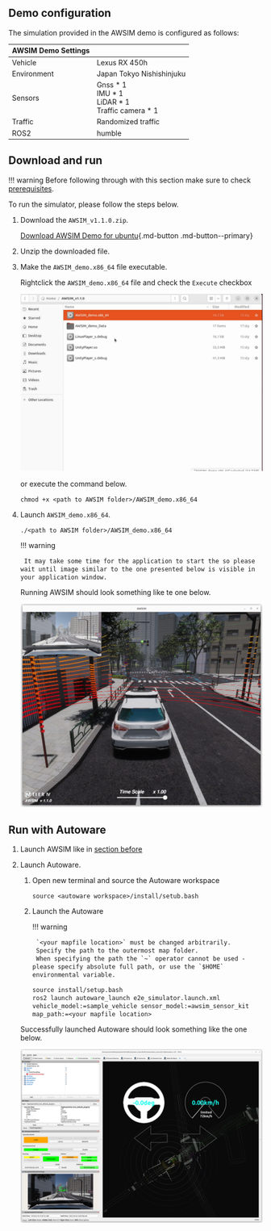 ## Demo configuration
<!-- copied 100% from old -->
The simulation provided in the AWSIM demo is configured as follows:

|AWSIM Demo Settings||
|:--|:--|
|Vehicle|Lexus RX 450h|
|Environment|Japan Tokyo Nishishinjuku|
|Sensors|Gnss * 1<br> IMU * 1<br> LiDAR * 1<br> Traffic camera * 1|
|Traffic|Randomized traffic|
|ROS2|humble|

## Download and run
<!-- TODO only copied from old -->
!!! warning
    Before following through with this section make sure to check [prerequisites](/UserGuide/Installation/Prerequisites).

To run the simulator, please follow the steps below.

1. Download the `AWSIM_v1.1.0.zip`.

    [Download AWSIM Demo for ubuntu](https://github.com/tier4/AWSIM/releases/download/v1.1.0/AWSIM_v1.1.0.zip){.md-button .md-button--primary}

2. Unzip the downloaded file.

3. Make the `AWSIM_demo.x86_64` file executable.

    Rightclick the `AWSIM_demo.x86_64` file and check the `Execute` checkbox
    <!-- ![Make binary executable gif](demo_executable.gif) -->
    ![Make binary executable gif](demo_executable.gif)

    <!-- ![Make binary executable image](Image_1.png) -->

    or execute the command below.

    ```
    chmod +x <path to AWSIM folder>/AWSIM_demo.x86_64
    ```

4. Launch `AWSIM_demo.x86_64`.
    ```
    ./<path to AWSIM folder>/AWSIM_demo.x86_64
    ``` 

    !!! warning

        It may take some time for the application to start the so please wait until image similar to the one presented below is visible in your application window.

    Running AWSIM should look something like te one below.

    ![Running system image](awsim.png)

## Run with Autoware
<!-- TODO whole section -->

1. Launch AWSIM like in [section before](#download-and-run)

1. Launch Autoware.

    1. Open new terminal and source the Autoware workspace

        ```
        source <autoware workspace>/install/setub.bash
        ```

    1. Launch the Autoware

        !!! warning

            `<your mapfile location>` must be changed arbitrarily.
            Specify the path to the outermost map folder.
            When specifying the path the `~` operator cannot be used - please specify absolute full path, or use the `$HOME` environmental variable.

        ```
        source install/setup.bash
        ros2 launch autoware_launch e2e_simulator.launch.xml vehicle_model:=sample_vehicle sensor_model:=awsim_sensor_kit map_path:=<your mapfile location>
        ```


    Successfully launched Autoware should look something like the one below.

    ![autoware](autoware.png)
